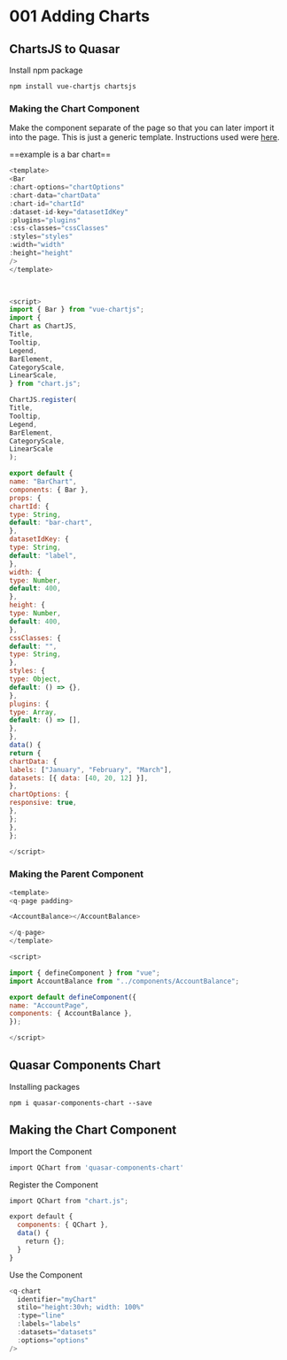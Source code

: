 # 001 Adding Charts
## ChartsJS to Quasar

Install npm package

`npm install vue-chartjs chartsjs`

### Making the Chart Component
Make the component separate of the page so that you can later import it into the page. This is just a generic template. Instructions used were [here](https://github.com/apertureless/vue-chartjs). 

 ==example is a bar chart==


```js
<template>
<Bar
:chart-options="chartOptions"
:chart-data="chartData"
:chart-id="chartId"
:dataset-id-key="datasetIdKey"
:plugins="plugins"
:css-classes="cssClasses"
:styles="styles"
:width="width"
:height="height"
/>
</template>

  

<script>
import { Bar } from "vue-chartjs";
import {
Chart as ChartJS,
Title,
Tooltip,
Legend,
BarElement,
CategoryScale,
LinearScale,
} from "chart.js";

ChartJS.register(
Title,
Tooltip,
Legend,
BarElement,
CategoryScale,
LinearScale
);

export default {
name: "BarChart",
components: { Bar },
props: {
chartId: {
type: String,
default: "bar-chart",
},
datasetIdKey: {
type: String,
default: "label",
},
width: {
type: Number,
default: 400,
},
height: {
type: Number,
default: 400,
},
cssClasses: {
default: "",
type: String,
},
styles: {
type: Object,
default: () => {},
},
plugins: {
type: Array,
default: () => [],
},
},
data() {
return {
chartData: {
labels: ["January", "February", "March"],
datasets: [{ data: [40, 20, 12] }],
},
chartOptions: {
responsive: true,
},
};
},
};

</script>

```

### Making the Parent Component
```js
<template>
<q-page padding>

<AccountBalance></AccountBalance>

</q-page>
</template>

<script>

import { defineComponent } from "vue";
import AccountBalance from "../components/AccountBalance";

export default defineComponent({
name: "AccountPage",
components: { AccountBalance },
});

</script>
```

## Quasar Components Chart

Installing packages

`npm i quasar-components-chart --save`

## Making the Chart Component

Import the Component
```js
import QChart from 'quasar-components-chart'
```

Register the Component
```js
import QChart from "chart.js";

export default {
  components: { QChart },
  data() {
    return {};
  }
}
```

Use the Component
```js
<q-chart 
  identifier="myChart"
  stilo="height:30vh; width: 100%"
  :type="line"
  :labels="labels"
  :datasets="datasets"
  :options="options"
/>
```

